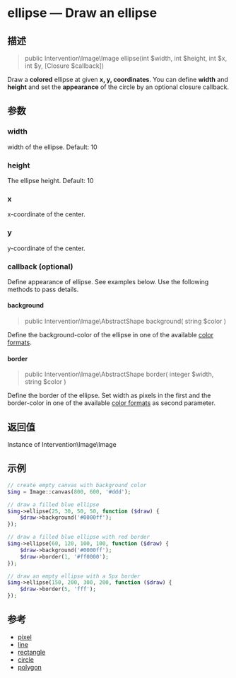 # ellipse — Draw an ellipse

## 描述

> public Intervention\Image\Image ellipse(int $width, int $height, int $x, int $y, [Closure $callback])

Draw a **colored** ellipse at given **x, y, coordinates**. You can define **width** and **height** and set the **appearance** of the circle by an optional closure callback.

## 参数

### width
width of the ellipse. Default: 10

### height
The ellipse height. Default: 10

### x
x-coordinate of the center.

### y
y-coordinate of the center.

### callback (optional)
Define appearance of ellipse. See examples below. Use the following methods to pass details.

#### background

> public Intervention\Image\AbstractShape background( string $color )

Define the background-color of the ellipse in one of the available [color formats](/getting_started/formats).

#### border

> public Intervention\Image\AbstractShape border( integer $width, string $color )

Define the border of the ellipse. Set width as pixels in the first and the border-color in one of the available [color formats](/getting_started/formats) as second parameter.

## 返回值
Instance of Intervention\Image\Image

## 示例

```php
// create empty canvas with background color
$img = Image::canvas(800, 600, '#ddd');

// draw a filled blue ellipse
$img->ellipse(25, 30, 50, 50, function ($draw) {
    $draw->background('#0000ff');
});

// draw a filled blue ellipse with red border
$img->ellipse(60, 120, 100, 100, function ($draw) {
    $draw->background('#0000ff');
    $draw->border(1, '#ff0000');
});

// draw an empty ellipse with a 5px border
$img->ellipse(150, 200, 300, 200, function ($draw) {
    $draw->border(5, 'fff');
});
```


## 参考

- [pixel](/api/pixel)
- [line](/api/line)
- [rectangle](/api/rectangle)
- [circle](/api/circle)
- [polygon](/api/polygon)
